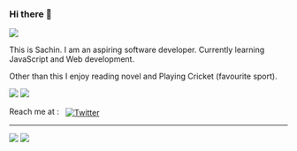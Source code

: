 ### Hi there 👋
<img src="https://i.imgur.com/Ge5ikvL.gif">
<br>
<!-- <img src="https://media.giphy.com/media/lnfzT3k8g7wpG/giphy.gif" height=20px width=700px;> -->




This is Sachin. I am an aspiring software developer. 
Currently learning JavaScript and Web development.

Other than this I enjoy reading novel and Playing Cricket (favourite sport).



<p><img src="https://komarev.com/ghpvc/?username=sachinnegi"> <img src="https://img.shields.io/github/followers/sachinnegi"> </p>

<p>Reach me at :  &nbsp  <a href="https://twitter.com/SachinSinghNe17" rel="nofollow"><img align="center" src="https://camo.githubusercontent.com/7bb377436f06f85e9a9b4c88a360849bbdbaf99d/68747470733a2f2f696d672e736869656c64732e696f2f62616467652f547769747465722d2d5f2e7376673f7374796c653d736f6369616c266c6f676f3d74776974746572" alt="Twitter" data-canonical-src="https://img.shields.io/badge/Twitter--_.svg?style=social&amp;logo=twitter" style="max-width:100%;"></a>
</p>

<hr />


<p>
<img src="https://github-readme-stats.vercel.app/api/top-langs/?username=sachinnegi&layout=compact"> 
<img src="https://github-readme-stats.vercel.app/api?username=sachinnegi&&show_icons=true&title_color=ffffff&icon_color=bb2acf&text_color=daf7dc&bg_color=151515">
</p>


<!--
**sachinnegi/sachinnegi** is a ✨ _special_ ✨ repository because its `README.md` (this file) appears on your GitHub profile.

Here are some ideas to get you started:


- 🌱 I’m currently learning ...
- 👯 I’m looking to collaborate on ...
- 🤔 I’m looking for help with ...
- 💬 Ask me about ...
- 📫 How to reach me: ...
- 😄 Pronouns: ...
- ⚡ Fun fact: ...
-->
   
